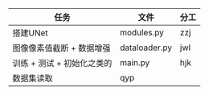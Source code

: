 |任务|文件|分工|
|--|--|--|
|搭建UNet|modules.py|zzj|
|图像像素值截断 + 数据增强|dataloader.py|jwl|
|训练 + 测试 + 初始化之类的|main.py|hjk|
|数据集读取|qyp|


